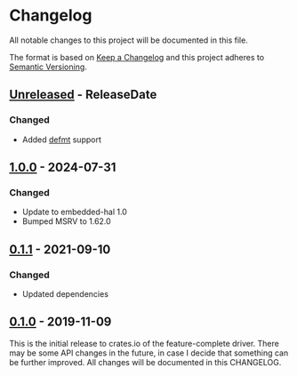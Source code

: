 # Changelog

All notable changes to this project will be documented in this file.

The format is based on [Keep a Changelog](http://keepachangelog.com/en/1.0.0/)
and this project adheres to [Semantic Versioning](http://semver.org/spec/v2.0.0.html).

<!-- next-header -->
## [Unreleased] - ReleaseDate

### Changed
- Added [defmt](https://github.com/knurling-rs/defmt) support

## [1.0.0] - 2024-07-31

### Changed
- Update to embedded-hal 1.0
- Bumped MSRV to 1.62.0

## [0.1.1] - 2021-09-10

### Changed
- Updated dependencies

## [0.1.0] - 2019-11-09

This is the initial release to crates.io of the feature-complete driver. There
may be some API changes in the future, in case I decide that something can be
further improved. All changes will be documented in this CHANGELOG.

<!-- next-url -->
[Unreleased]: https://github.com/eldruin/opt300x-rs/compare/v1.1.0...HEAD
[1.1.0]: https://github.com/eldruin/opt300x-rs/compare/v1.0.0...v1.1.0
[1.0.0]: https://github.com/eldruin/opt300x-rs/compare/v0.1.1...v1.0.0
[0.1.1]: https://github.com/eldruin/opt300x-rs/compare/v0.1.0...v0.1.1
[0.1.0]: https://github.com/eldruin/opt300x-rs/releases/tag/v0.1.0